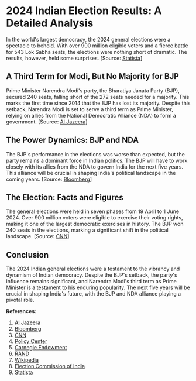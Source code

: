 # 2024 Indian Election Results: A Detailed Analysis

In the world's largest democracy, the 2024 general elections were a spectacle to behold. With over 900 million eligible voters and a fierce battle for 543 Lok Sabha seats, the elections were nothing short of dramatic. The results, however, held some surprises. [Source: [Statista](https://www.statista.com/topics/12233/general-election-in-india-2024/)]

## A Third Term for Modi, But No Majority for BJP

Prime Minister Narendra Modi's party, the Bharatiya Janata Party (BJP), secured 240 seats, falling short of the 272 seats needed for a majority. This marks the first time since 2014 that the BJP has lost its majority. Despite this setback, Narendra Modi is set to serve a third term as Prime Minister, relying on allies from the National Democratic Alliance (NDA) to form a government. [Source: [Al Jazeera](https://www.aljazeera.com/news/2024/6/4/india-election-results-big-wins-losses-and-surprises)]

## The Power Dynamics: BJP and NDA

The BJP's performance in the elections was worse than expected, but the party remains a dominant force in Indian politics. The BJP will have to work closely with its allies from the NDA to govern India for the next five years. This alliance will be crucial in shaping India's political landscape in the coming years. [Source: [Bloomberg](https://www.bloomberg.com/graphics/2024-india-election/)]

## The Election: Facts and Figures

The general elections were held in seven phases from 19 April to 1 June 2024. Over 900 million voters were eligible to exercise their voting rights, making it one of the largest democratic exercises in history. The BJP won 240 seats in the elections, marking a significant shift in the political landscape. [Source: [CNN](https://www.cnn.com/asia/live-news/india-general-election-results-06-04-24-intl-hnk/index.html)]

## Conclusion

The 2024 Indian general elections were a testament to the vibrancy and dynamism of Indian democracy. Despite the BJP's setback, the party's influence remains significant, and Narendra Modi's third term as Prime Minister is a testament to his enduring popularity. The next five years will be crucial in shaping India's future, with the BJP and NDA alliance playing a pivotal role.

**References:**

1. [Al Jazeera](https://www.aljazeera.com/news/2024/6/4/india-election-results-big-wins-losses-and-surprises)
2. [Bloomberg](https://www.bloomberg.com/graphics/2024-india-election/)
3. [CNN](https://www.cnn.com/asia/live-news/india-general-election-results-06-04-24-intl-hnk/index.html)
4. [Policy Center](https://www.policycenter.ma/sites/default/files/2024-06/PP_10-24_Jaldi.pdf)
5. [Carnegie Endowment](https://carnegieendowment.org/podcasts/grand-tamasha/what-really-happened-in-indias-2024-general-election)
6. [RAND](https://www.rand.org/pubs/commentary/2024/06/india-election-results-continuity-with-some-welcome.html)
7. [Wikipedia](https://en.wikipedia.org/wiki/2024_Indian_general_election)
8. [Election Commission of India](https://results.eci.gov.in/PcResultGenJune2024/index.htm)
9. [Statista](https://www.statista.com/topics/12233/general-election-in-india-2024/)